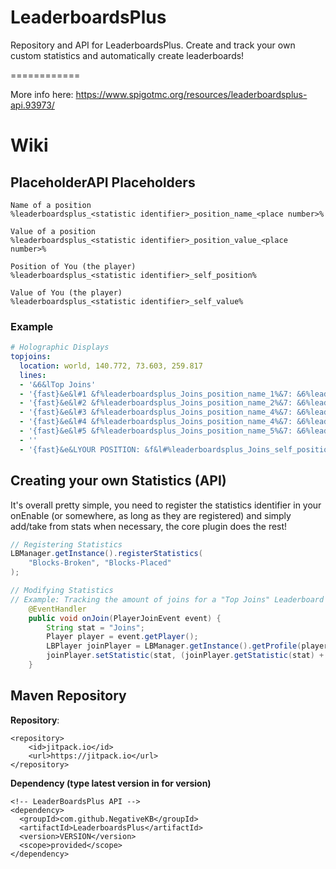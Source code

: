# LeaderboardsPlus
Repository and API for LeaderboardsPlus. Create and track your own custom statistics and automatically create leaderboards!

============

More info here: https://www.spigotmc.org/resources/leaderboardsplus-api.93973/

# Wiki

## PlaceholderAPI Placeholders
```
Name of a position
%leaderboardsplus_<statistic identifier>_position_name_<place number>%

Value of a position
%leaderboardsplus_<statistic identifier>_position_value_<place number>%

Position of You (the player)
%leaderboardsplus_<statistic identifier>_self_position%

Value of You (the player)
%leaderboardsplus_<statistic identifier>_self_value%
```
### Example
```YAML
# Holographic Displays
topjoins:
  location: world, 140.772, 73.603, 259.817
  lines:
  - '&6&lTop Joins'
  - '{fast}&e&l#1 &f%leaderboardsplus_Joins_position_name_1%&7: &6%leaderboardsplus_Joins_position_value_1%'
  - '{fast}&e&l#2 &f%leaderboardsplus_Joins_position_name_2%&7: &6%leaderboardsplus_Joins_position_value_2%'
  - '{fast}&e&l#3 &f%leaderboardsplus_Joins_position_name_4%&7: &6%leaderboardsplus_Joins_position_value_3%'
  - '{fast}&e&l#4 &f%leaderboardsplus_Joins_position_name_4%&7: &6%leaderboardsplus_Joins_position_value_4%'
  - '{fast}&e&l#5 &f%leaderboardsplus_Joins_position_name_5%&7: &6%leaderboardsplus_Joins_position_value_5%'
  - ''
  - '{fast}&e&LYOUR POSITION: &f&l#%leaderboardsplus_Joins_self_position%&7: &e%leaderboardsplus_Joins_self_value%'
```

## Creating your own Statistics (API)
It's overall pretty simple, you need to register the statistics identifier in your onEnable (or somewhere, as long as they are registered) and simply add/take from stats when necessary, the core plugin does the rest! 

```JAVA
// Registering Statistics
LBManager.getInstance().registerStatistics(
    "Blocks-Broken", "Blocks-Placed"
);

// Modifying Statistics
// Example: Tracking the amount of joins for a "Top Joins" Leaderboard
    @EventHandler
    public void onJoin(PlayerJoinEvent event) {
        String stat = "Joins";
        Player player = event.getPlayer();
        LBPlayer joinPlayer = LBManager.getInstance().getProfile(player.getUniqueId());
        joinPlayer.setStatistic(stat, (joinPlayer.getStatistic(stat) + 1));
    }
```

## Maven Repository

**Repository**:

```
<repository>
    <id>jitpack.io</id>
    <url>https://jitpack.io</url>
</repository>
```

**Dependency (type latest version in for version)**

```
<!-- LeaderBoardsPlus API -->
<dependency>
  <groupId>com.github.NegativeKB</groupId>
  <artifactId>LeaderboardsPlus</artifactId>
  <version>VERSION</version>
  <scope>provided</scope>  
</dependency>
```
